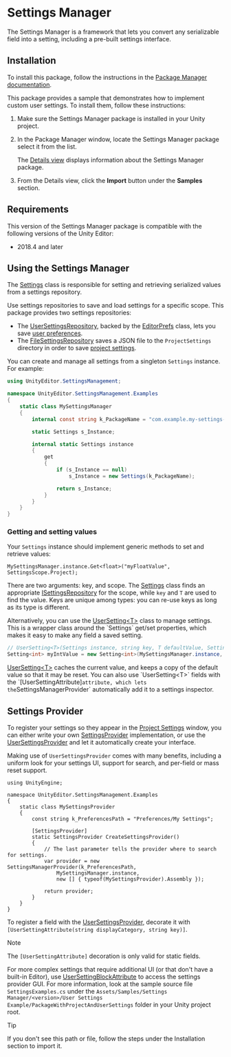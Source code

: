 # Settings Manager

The Settings Manager is a framework that lets you convert any serializable field into a setting, including a pre-built settings interface.

## Installation

To install this package, follow the instructions in the [Package Manager documentation](https://docs.unity3d.com/Manual/upm-ui-install.html).

This package provides a sample that demonstrates how to implement custom user settings. To install them, follow these instructions:

1. Make sure the Settings Manager package is installed in your Unity project. 

2. In the Package Manager window, locate the Settings Manager package select it from the list.

	The [Details view](https://docs.unity3d.com/Manual/upm-ui-details.html) displays information about the Settings Manager package.

3. From the Details view, click the **Import** button under the **Samples** section.

## Requirements

This version of the Settings Manager package is compatible with the following versions of the Unity Editor:

* 2018.4 and later

## Using the Settings Manager

The [Settings](xref:UnityEditor.SettingsManagement.Settings) class is responsible for setting and retrieving serialized values from a settings repository.

Use settings repositories to save and load settings for a specific scope. This package provides two settings repositories: 

* The [UserSettingsRepository](xref:UnityEditor.SettingsManagement.UserSettingsRepository), backed by the [EditorPrefs](xref:UnityEditor.EditorPrefs) class, lets you save [user preferences](https://docs.unity3d.com/Manual/Preferences.html). 
* The [FileSettingsRepository](xref:UnityEditor.SettingsManagement.FileSettingsRepository) saves a JSON file to the `ProjectSettings` directory in order to save [project settings](https://docs.unity3d.com/Manual/comp-ManagerGroup.html).

You can create and manage all settings from a singleton `Settings` instance. For example:

```c#
using UnityEditor.SettingsManagement;

namespace UnityEditor.SettingsManagement.Examples
{
    static class MySettingsManager
    {
        internal const string k_PackageName = "com.example.my-settings-example";

        static Settings s_Instance;

        internal static Settings instance
        {
            get
            {
                if (s_Instance == null)
                    s_Instance = new Settings(k_PackageName);

                return s_Instance;
            }
        }
    }
}
```

### Getting and setting values

Your `Settings` instance should implement generic methods to set and retrieve values:

```
MySettingsManager.instance.Get<float>("myFloatValue", SettingsScope.Project);
```

There are two arguments: key, and scope. The [Settings](xref:UnityEditor.SettingsManagement.Settings) class finds an appropriate [ISettingsRepository](xref:UnityEditor.SettingsManagement.ISettingsRepository) for the scope, while `key` and `T` are used to find the value. Keys are unique among types: you can re-use keys as long as its type is different.

Alternatively, you can use the [UserSetting&lt;T&gt;](xref:UnityEditor.SettingsManagement.UserSetting`1) class to manage settings. This is a wrapper class around the `Settings` get/set properties, which makes it easy to make any field a saved setting.

```c#
// UserSetting<T>(Settings instance, string key, T defaultValue, SettingsScope scope = SettingsScope.Project)
Setting<int> myIntValue = new Setting<int>(MySettingsManager.instance, "int.key", 42, SettingsScope.User);
```

[UserSetting&lt;T&gt;](xref:UnityEditor.SettingsManagement.UserSetting`1) caches the current value, and keeps a copy of the default value so that it may be reset. You can also use `UserSetting<T>` fields with the `[UserSettingAttribute]` attribute, which lets the `SettingsManagerProvider` automatically add it to a settings inspector.

## Settings Provider

To register your settings so they appear in the [Project Settings](https://docs.unity3d.com/Manual/comp-ManagerGroup.html) window, you can either write your own [SettingsProvider](xref:UnityEditor.SettingsProvider) implementation, or use the [UserSettingsProvider](xref:UnityEditor.SettingsManagement.UserSettingsProvider) and let it automatically create your interface.

Making use of `UserSettingsProvider` comes with many benefits, including a uniform look for your settings UI, support for search, and per-field or mass reset support.

```
using UnityEngine;

namespace UnityEditor.SettingsManagement.Examples
{
	static class MySettingsProvider
	{
		const string k_PreferencesPath = "Preferences/My Settings";

		[SettingsProvider]
		static SettingsProvider CreateSettingsProvider()
		{
			// The last parameter tells the provider where to search for settings.
			var provider = new SettingsManagerProvider(k_PreferencesPath,
				MySettingsManager.instance,
				new [] { typeof(MySettingsProvider).Assembly });

			return provider;
		}
	}
}
```

To register a field with the [UserSettingsProvider](xref:UnityEditor.SettingsManagement.UserSettingsProvider), decorate it with `[UserSettingAttribute(string displayCategory, string key)]`. 

> [!NOTE]
> The `[UserSettingAttribute]` decoration is only valid for static fields.

For more complex settings that require additional UI (or that don't have a built-in Editor), use [UserSettingBlockAttribute](xref:UnityEditor.SettingsManagement.UserSettingBlockAttribute) to access the settings provider GUI. For more information, look at the sample source file `SettingsExamples.cs` under the `Assets/Samples/Settings Manager/<version>/User Settings Example/PackageWithProjectAndUserSettings` folder in your Unity project root. 

> [!TIP]
> If you don't see this path or file, follow the steps under the Installation section to import it.
